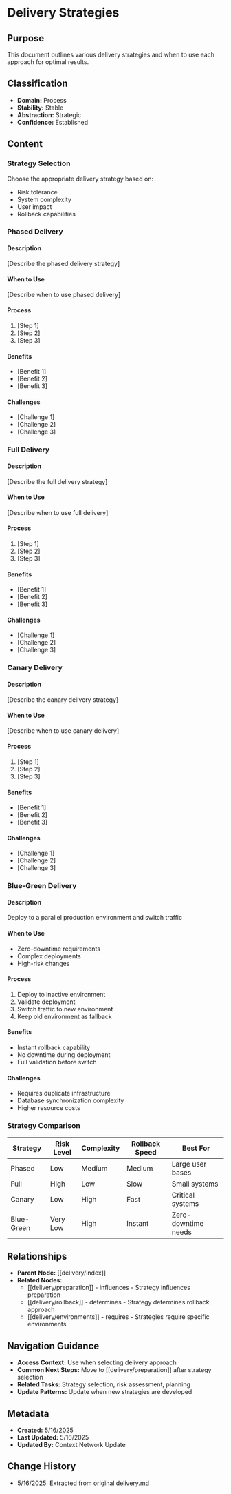 # Delivery Strategies

## Purpose
This document outlines various delivery strategies and when to use each approach for optimal results.

## Classification
- **Domain:** Process
- **Stability:** Stable
- **Abstraction:** Strategic
- **Confidence:** Established

## Content

### Strategy Selection

Choose the appropriate delivery strategy based on:
- Risk tolerance
- System complexity
- User impact
- Rollback capabilities

### Phased Delivery

#### Description
[Describe the phased delivery strategy]

#### When to Use
[Describe when to use phased delivery]

#### Process
1. [Step 1]
2. [Step 2]
3. [Step 3]

#### Benefits
- [Benefit 1]
- [Benefit 2]
- [Benefit 3]

#### Challenges
- [Challenge 1]
- [Challenge 2]
- [Challenge 3]

### Full Delivery

#### Description
[Describe the full delivery strategy]

#### When to Use
[Describe when to use full delivery]

#### Process
1. [Step 1]
2. [Step 2]
3. [Step 3]

#### Benefits
- [Benefit 1]
- [Benefit 2]
- [Benefit 3]

#### Challenges
- [Challenge 1]
- [Challenge 2]
- [Challenge 3]

### Canary Delivery

#### Description
[Describe the canary delivery strategy]

#### When to Use
[Describe when to use canary delivery]

#### Process
1. [Step 1]
2. [Step 2]
3. [Step 3]

#### Benefits
- [Benefit 1]
- [Benefit 2]
- [Benefit 3]

#### Challenges
- [Challenge 1]
- [Challenge 2]
- [Challenge 3]

### Blue-Green Delivery

#### Description
Deploy to a parallel production environment and switch traffic

#### When to Use
- Zero-downtime requirements
- Complex deployments
- High-risk changes

#### Process
1. Deploy to inactive environment
2. Validate deployment
3. Switch traffic to new environment
4. Keep old environment as fallback

#### Benefits
- Instant rollback capability
- No downtime during deployment
- Full validation before switch

#### Challenges
- Requires duplicate infrastructure
- Database synchronization complexity
- Higher resource costs

### Strategy Comparison

| Strategy | Risk Level | Complexity | Rollback Speed | Best For |
|----------|------------|------------|----------------|----------|
| Phased | Low | Medium | Medium | Large user bases |
| Full | High | Low | Slow | Small systems |
| Canary | Low | High | Fast | Critical systems |
| Blue-Green | Very Low | High | Instant | Zero-downtime needs |

## Relationships
- **Parent Node:** [[delivery/index]]
- **Related Nodes:**
  - [[delivery/preparation]] - influences - Strategy influences preparation
  - [[delivery/rollback]] - determines - Strategy determines rollback approach
  - [[delivery/environments]] - requires - Strategies require specific environments

## Navigation Guidance
- **Access Context:** Use when selecting delivery approach
- **Common Next Steps:** Move to [[delivery/preparation]] after strategy selection
- **Related Tasks:** Strategy selection, risk assessment, planning
- **Update Patterns:** Update when new strategies are developed

## Metadata
- **Created:** 5/16/2025
- **Last Updated:** 5/16/2025
- **Updated By:** Context Network Update

## Change History
- 5/16/2025: Extracted from original delivery.md